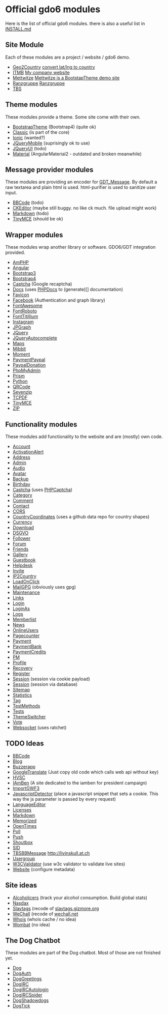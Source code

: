 # Official gdo6 modules

Here is the list of official gdo6 modules.
there is also a useful list in [INSTALL.md](https://github.com/gizmore/gdo6/blob/master/DOCS/INSTALL.md)


## Site Module

Each of these modules are a project / website / gdo6 demo.

 - [Geo2Country](https://github.com/gizmore/gdo6-geo2country) [convert lat/lng to country](http://geo2country.gizmore.org)
 - [ITMB](https://github.com/gizmore/gdo6-itmb) [My company website](https://service.busch-peine.de)
 - [Mettwitze](https://github.com/gizmore/gdo6-mettwitze) [Mettwitze is a BootstapTheme demo site](https://mettwitze.gizmore.org)
 - [Ranzgruppe](https://github.com/gizmore/gdo6-ranzgruppe) [Ranzgruppe](https://ranzgruppe.com)
 - [TBS](https://github.com/gizmore/gdo6-tbs)


## Theme modules

These modules provide a theme. Some site come with their own.

 - [BootstrapTheme](https://github.com/gizmore/gdo6-bootstrap-theme) (Bootstrap4) (quite ok)
 - [Classic]() (is part of the core)
 - [Ionic]() (wanted?)
 - [JQueryMobile](https://github.com/gizmore/gdo6-jquery-mobile) (suprisingly ok to use)
 - [JQueryUI](https://github.com/gizmore/gdo6-jquery-ui) (todo)
 - [Material](https://github.com/gizmore/gdo6-material) (AngularMaterial2 - outdated and broken meanwhile)


## Message provider modules

These modules are providing an encoder for [GDT_Message](https://github.com/gizmore/gdo6/blob/master/GDO/UI/GDT_Message.php). By default a raw textarea and plain html is used. html-purifier is used to sanitize user input.

 - [BBCode](https://github.com/gizmore/gdo6-bbcode) (todo)
 - [CKEditor](https://github.com/gizmore/gdo6-ckeditor) (maybe still buggy. no like ck much. file upload might work)
 - [Markdown](https://github.com/gizmore/gdo6-markdown) (todo)
 - [TinyMCE](https://github.com/gizmore/gdo6-tinymce) (should be ok)
 

## Wrapper modules

These modules wrap another library or software. GDO6/GDT integration provided.

 - [AmPHP](https://github.com/gizmore/gdo6-amphp)
 - [Angular](https://github.com/gizmore/gdo6-angular)
 - [Bootstrap3](https://github.com/gizmore/gdo6-bootstrap3)
 - [Bootstrap4](https://github.com/gizmore/gdo6-bootstrap)
 - [Captcha](https://github.com/gizmore/gdo6-recaptcha2) (Google recaptcha)
 - [Docs](https://github.com/gizmore/gdo6-docs) (uses [PHPDocs](https://phpdoc.org/) to (generate)[] documentation)
 - [Favicon](https://github.com/gizmore/gdo6-favicon)
 - [Facebook](https://github.com/gizmore/gdo6-facebook) (Authentication and graph library)
 - [FontAwesome](https://github.com/gizmore/gdo6-font-awesome)
 - [FontRoboto](https://github.com/gizmore/gdo6-font-roboto)
 - [FontTitillium](https://github.com/gizmore/gdo6-font-titillium)
 - [Instagram](https://github.com/gizmore/gdo6-instagram)
 - [JPGraph](https://github.com/gizmore/gdo6-jpgraph)
 - [JQuery](https://github.com/gizmore/gdo6-jquery)
 - [JQueryAutocomplete](https://github.com/gizmore/gdo6-jquery-autocomplete)
 - [Maps](https://github.com/gizmore/gdo6-maps)
 - [Mibbit](https://github.com/gizmore/gdo6-mibbit)
 - [Moment](https://github.com/gizmore/gdo6-moment)
 - [PaymentPaypal](https://github.com/gizmore/gdo6-payment-paypal)
 - [PaypalDonation](https://github.com/gizmore/gdo6-paypal-donation)
 - [PhpMyAdmin](https://github.com/gizmore/gdo6-pma)
 - [Prism](https://github.com/gizmore/gdo6-prism)
 - [Python](https://github.com/gizmore/gdo6-python)
 - [QRCode](https://github.com/gizmore/gdo6-qrcode)
 - [Sevenzip](https://github.com/gizmore/gdo6-sevenzip)
 - [TCPDF](https://github.com/gizmore/gdo6-tcpdf)
 - [TinyMCE](https://github.com/gizmore/gdo6-tinymce)
 - [ZIP](https://github.com/gizmore/gdo6-zip)


## Functionality modules

These modules add functionality to the website and are (mostly) own code.

 - [Account](https://github.com/gizmore/gdo6-account)
 - [ActivationAlert](https://github.com/gizmore/gdo6-activation-alert)
 - [Address](https://github.com/gizmore/gdo6-address)
 - [Admin](https://github.com/gizmore/gdo6-admin)
 - [Audio](https://github.com/gizmore/gdo6-audio)
 - [Avatar](https://github.com/gizmore/gdo6-avatar)
 - [Backup](https://github.com/gizmore/gdo6-backup)
 - [Birthday](https://github.com/gizmore/gdo6-birthday)
 - [Captcha](https://github.com/gizmore/gdo6-captcha) (uses [PHPCaptcha](http://google.com?q=PHPCaptcha))
 - [Category](https://github.com/gizmore/gdo6-category)
 - [Comment](https://github.com/gizmore/gdo6-comment)
 - [Contact](https://github.com/gizmore/gdo6-contact)
 - [CORS](https://github.com/gizmore/gdo6-cors)
 - [CountryCoordinates](https://github.com/gizmore/gdo6-country-coordinates) (uses a github data repo for country shapes)
 - [Currency](https://github.com/gizmore/gdo6-currency)
 - [Download](https://github.com/gizmore/gdo6-download)
 - [DSGVO](https://github.com/gizmore/gdo6-dsgvo)
 - [Follower](https://github.com/gizmore/gdo6-follower)
 - [Forum](https://github.com/gizmore/gdo6-forum)
 - [Friends](https://github.com/gizmore/gdo6-friends)
 - [Gallery](https://github.com/gizmore/gdo6-gallery)
 - [Guestbook](https://github.com/gizmore/gdo6-guestbook)
 - [Helpdesk](https://github.com/gizmore/gdo6-helpdesk)
 - [Invite](https://github.com/gizmore/gdo6-invite)
 - [IP2Country](https://github.com/gizmore/gdo6-ip2country)
 - [LoadOnClick](https://github.com/gizmore/gdo6-load-on-click)
 - [MailGPG](https://github.com/gizmore/gdo6-mail-gpg) (obviously uses gpg)
 - [Maintenance](https://github.com/gizmore/gdo6-maintenance)
 - [Links](https://github.com/gizmore/gdo6-links)
 - [Login](https://github.com/gizmore/gdo6-login)
 - [LoginAs](https://github.com/gizmore/gdo6-login-as)
 - [Logs](https://github.com/gizmore/gdo6-logs)
 - [Memberlist](https://github.com/gizmore/gdo6-memberlist)
 - [News](https://github.com/gizmore/gdo6-news)
 - [OnlineUsers](https://github.com/gizmore/gdo6-online-users)
 - [Pagecounter](https://github.com/gizmore/gdo6-pagecounter)
 - [Payment](https://github.com/gizmore/gdo6-payment)
 - [PaymentBank](https://github.com/gizmore/gdo6-payment-bank)
 - [PaymentCredits](https://github.com/gizmore/gdo6-payment-credits)
 - [PM](https://github.com/gizmore/gdo6-pm)
 - [Profile](https://github.com/gizmore/gdo6-profile)
 - [Recovery](https://github.com/gizmore/gdo6-recovery)
 - [Register](https://github.com/gizmore/gdo6-register)
 - [Session](https://github.com/gizmore/gdo6-session-cookie) (session via cookie payload)
 - [Session](https://github.com/gizmore/gdo6-session-db) (session via database)
 - [Sitemap](https://github.com/gizmore/gdo6-sitemap)
 - [Statistics](https://github.com/gizmore/gdo6-statistics)
 - [Tag](https://github.com/gizmore/gdo6-tag)
 - [TestMethods](https://github.com/gizmore/gdo6-test-methods)
 - [Tests](https://github.com/gizmore/gdo6-tests)
 - [ThemeSwitcher](https://github.com/gizmore/gdo6-theme-switcher)
 - [Vote](https://github.com/gizmore/gdo6-vote)
 - [Websocket](https://github.com/gizmore/gdo6-websocket) (uses ratchet)
 
 
## TODO Ideas

 - [BBCode](https://github.com/gizmore/gdo6-bbcode)
 - [Blog](https://github.com/gizmore/gdo6-blog)
 - [Buzzerapp](https://github.com/gizmore/gdo6-buzzerapp)
 - [GoogleTranslate](https://github.com/gizmore/gdo6-google-translate) (Just copy old code which calls web api without key)
 - [HVSC](https://github.com/gizmore/gdo6-hvsc)
 - [IAmBen]() (A site dedicated to the iamben for president campaign)
 - [ImportGWF3](https://github.com/gizmore/gdo6-import-gwf3)
 - [JavascriptDetector]() (place a javascript snippet that sets a cookie. This way the js parameter is passed by every request)
 - [LanguageEditor](https://github.com/gizmore/gdo6-language-editor)
 - [Licenses](https://github.com/gizmore/gdo6-licenses)
 - [Markdown](https://github.com/gizmore/gdo6-markdown)
 - [Memorized](https://github.com/gizmore/gdo6-memorized)
 - [OpenTimes](https://github.com/gizmore/gdo6-opentimes)
 - [Poll](https://github.com/gizmore/gdo6-poll)
 - [Push](https://github.com/gizmore/gdo6-push)
 - [Shoutbox](https://github.com/gizmore/gdo6-shoutbox)
 - [SID](https://github.com/gizmore/gdo6-sid)
 - [TBSBBMessage](https://github.com/gizmore/gdo6-tbs-bbmessage) http://livinskull.at.ch
 - [Usergroup](https://github.com/gizmore/gdo6-usergroup)
 - [W3CValidator](https://github.com/gizmore/gdo6-w3c-validator) (use w3c validator to validate live sites)
 - [Website](https://github.com/gizmore/gdo6-website) (configure metadata)


## Site ideas

 - [Alcoholicers](https://github.com/gizmore/gdo6-nasdax) (track your alcohol consumption. Build global stats)
 - [Nasdax](https://github.com/gizmore/gdo6-nasdax)
 - [Slaytags](https://github.com/gizmore/gdo6-slaytags) (recode of [slaytags.gizmore.org](http://slaytags.gizmore.org)
 - [WeChall](https://github.com/gizmore/gdo6-wechall) (recode of [wechall.net](https://www.wechall.net)
 - [Whois](https://github.com/gizmore/gdo6-whois) (whois cache / no idea)
 - [Wombat](https://github.com/gizmore/gdo6-wombat) (no idea)


## The Dog Chatbot

These modules are part of the Dog chatbot. Most of those are not finished yet.

 - [Dog](https://github.com/gizmore/gdo6-dog)
 - [DogAuth](https://github.com/gizmore/gdo6-dog-auth)
 - [DogGreetings](https://github.com/gizmore/gdo6-dog-greetings)
 - [DogIRC](https://github.com/gizmore/gdo6-dog-irc)
 - [DogIRCAutologin](https://github.com/gizmore/gdo6-dog-irc-autologin)
 - [DogIRCSpider](https://github.com/gizmore/gdo6-dog-irc-spider)
 - [DogShadowdogs](https://github.com/gizmore/gdo6-dog-shadowdogs)
 - [DogTick](https://github.com/gizmore/gdo6-dog-tick)
